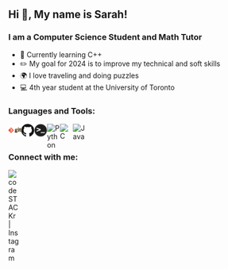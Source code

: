 ## Hi :wave:, My name is Sarah!

### I am a Computer Science Student and Math Tutor
- :brain: Currently learning C++ 
- :pencil2: My goal for 2024 is to improve my technical and soft skills
- :earth_africa: I love traveling and doing puzzles
- :computer: 4th year student at the University of Toronto

### Languages and Tools:
[<img align="left" alt="Git" width="26px" src="https://raw.githubusercontent.com/github/explore/80688e429a7d4ef2fca1e82350fe8e3517d3494d/topics/git/git.png" />][source]
[<img align="left" alt="GitHub" width="26px" src="https://raw.githubusercontent.com/github/explore/78df643247d429f6cc873026c0622819ad797942/topics/github/github.png" />][source]
[<img align="left" alt="Terminal" width="26px" src="https://raw.githubusercontent.com/github/explore/80688e429a7d4ef2fca1e82350fe8e3517d3494d/topics/terminal/terminal.png" />][source]
[<img align="left" alt="Python" width="26px" src = "https://cdn.jsdelivr.net/npm/simple-icons@5.14.0/icons/python.svg" />][source]
[<img align="left" alt="C" width="26px" src="https://cdn.jsdelivr.net/npm/simple-icons@5.14.0/icons/c.svg" />][source]
[<img align="left" alt="Java" width="26px" src="https://cdn.jsdelivr.net/npm/simple-icons@5.14.0/icons/java.svg"/>][source]

<br />
<br />

### Connect with me:
[<img align="left" alt="codeSTACKr | Instagram" width="22px" src="https://cdn.jsdelivr.net/npm/simple-icons@v3/icons/instagram.svg" />][instagram]


[instagram]: https://instagram.com/sarah_khv 
[source]: https://www.jsdelivr.com/package/npm/simple-icons?path=icons
